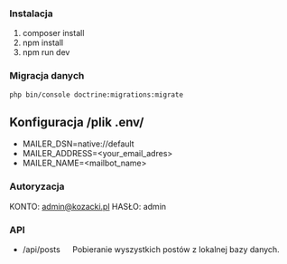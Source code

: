 ### Instalacja
1. composer install
2. npm install
3. npm run dev
### Migracja danych
    php bin/console doctrine:migrations:migrate
## Konfiguracja /plik .env/
- MAILER_DSN=native://default
- MAILER_ADDRESS=<your_email_adres>
- MAILER_NAME=<mailbot_name>
### Autoryzacja
KONTO: admin@kozacki.pl HASŁO: admin
### API
- /api/posts &ensp;&ensp; Pobieranie wyszystkich postów z lokalnej bazy danych.
